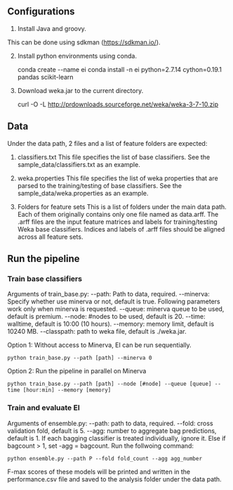 ## Configurations

1. Install Java and groovy.

This can be done using sdkman (https://sdkman.io/).

2. Install python environments using conda.

	conda create --name ei
	conda install -n ei python=2.7.14 cython=0.19.1 pandas scikit-learn

3. Download weka.jar to the current directory.

	curl -O -L http://prdownloads.sourceforge.net/weka/weka-3-7-10.zip

## Data

Under the data path, 2 files and a list of feature folders are expected: 

1. classifiers.txt
This file specifies the list of base classifiers. See the sample_data/classifiers.txt as an example.

2. weka.properties
This file specifies the list of weka properties that are parsed to the training/testing of base classifiers. See the sample_data/weka.properties as an example.

3. Folders for feature sets
This is a list of folders under the main data path. Each of them originally contains only one file named as data.arff. The .arff files are the input feature matrices and labels for training/testing Weka base classifiers. Indices and labels of .arff files should be aligned across all feature sets. 

## Run the pipeline

### Train base classifiers

Arguments of train_base.py:
--path: Path to data, required.
--minerva: Specify whether use minerva or not, default is true. Following parameters work only when minerva is requested. 
	--queue: minerva queue to be used, default is premium. 
	--node: #nodes to be used, default is 20. 
	--time: walltime, default is 10:00 (10 hours).
	--memory: memory limit, default is 10240 MB.
	--classpath: path to weka file, default is ./weka.jar.

Option 1: Without access to Minerva, EI can be run sequentially.

	python train_base.py --path [path] --minerva 0 

Option 2: Run the pipeline in parallel on Minerva

	python train_base.py --path [path] --node [#node] --queue [queue] --time [hour:min] --memory [memory]

### Train and evaluate EI

Arguments of ensemble.py:
--path: path to data, required.
--fold: cross validation fold, default is 5.
--agg: number to aggregate bag predictions, default is 1. 
	If each bagging classifier is treated individually, ignore it. Else if bagcount > 1, set -agg = bagcount. 
	Run the follwoing command:

	python ensemble.py --path P --fold fold_count --agg agg_number

F-max scores of these models will be printed and written in the performance.csv file and saved to the analysis folder under the data path.